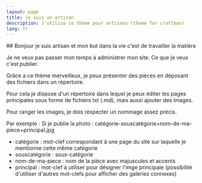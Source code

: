 ```yaml
---
layout: page
title: je suis un artisan
description: J'utilise ce thème pour artisans (theme for craftman)
lang: fr
---
```


<div class="wrapper" markdown="1">
## Bonjour je suis artisan et mon but dans la vie c'est de travailler la matière

Je ne veux pas passer mon temps à administrer mon site. Ce que je veux c'est publier.

Grâce à ce thème merveilleux, je peux présenter des pièces en déposant des fichiers dans un répertoire.

Pour cela je dispose d'un répertoire dans lequel je peux éditer les pages principales sous forme de fichiers txt (.md), mais aussi ajouter des images.

Pour ranger les images, je dois respecter un nommage assez précis.

Par exemple :
Si je publie la photo : catégorie-souscatégorie+nom-de-ma-piece+principal.jpg
 - catégorie : mot-clef correspondant à une page du site sur laquelle je mentionne cette même catégorie
 - souscatégorie : sous-catégorie 
 - nom-de-ma-piece : nom de la pièce avec majuscules et accents
 - principal : mot-clef à utiliser pour désigner l'imge principale (possibilité d'utiliser d'autres mot-clefs pour afficher des galeries connexes)
</div>